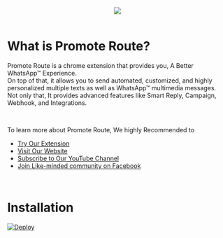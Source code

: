 </br>
</br>
<p align="center">
<a href="https://promoteroute.com">
 <img src="https://promoteroute.com/wp-content/uploads/2022/03/Promote-Route-Logo.png" />
 </a>
 </br>
 </br>
</p>

# What is Promote Route?

Promote Route is a chrome extension that provides you, A Better WhatsApp™ Experience.</br>
On top of that, it allows you to send automated, customized, and highly personalized multiple texts as well as WhatsApp™ multimedia messages.</br>
Not only that, It provides advanced features like Smart Reply, Campaign, Webhook, and Integrations.

 </br>

To learn more about Promote Route, We highly Recommended to

- [Try Our Extension](https://chrome.google.com/webstore/detail/promote-route-a-better-wh/lgfomefmfkpdfhndeaaikffjbfobajbg)</br>
- [Visit Our Website](https://promoteroute.com)</br>
- [Subscribe to Our YouTube Channel](https://www.youtube.com/c/PromoteRoute)</br>
- [Join Like-minded community on Facebook](https://www.facebook.com/groups/promoteroute)</br>


</br>

# Installation
[![Deploy](https://www.herokucdn.com/deploy/button.svg)](https://dashboard.heroku.com/new-app?template=https://github.com/PromoteRoute/Webhook-Heroku)
